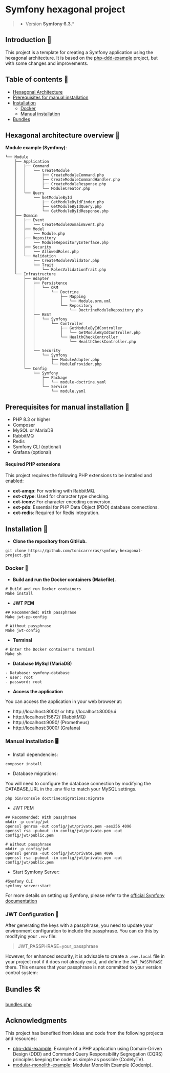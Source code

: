 # Symfony hexagonal project
> - Version **Symfony 6.3.***

## Introduction 🌟
This project is a template for creating a Symfony application using the hexagonal architecture. It is based on the [php-ddd-example](https://github.com/CodelyTV/php-ddd-example) project, but with some changes and improvements.

## Table of contents 📖
- [Hexagonal Architecture](#hexagonal-architecture-overview-)
- [Prerequisites for manual installation](#prerequisites-for-manual-installation-)
- [Installation](#installation-)
  - [Docker](#docker-)
  - [Manual installation](#manual-installation-)
- [Bundles](#bundles-)

## Hexagonal architecture overview 🎯

 **Module example (Symfony)**:
```
└── Module
    ├── Application
    │   ├── Command
    │   │   └── CreateModule
    │   │       ├── CreateModuleCommand.php
    │   │       ├── CreateModuleCommandHandler.php
    │   │       ├── CreateModuleResponse.php
    │   │       └── ModuleCreator.php
    │   └── Query
    │       └── GetModuleById
    │           ├── GetModuleByIdFinder.php
    │           ├── GetModuleByIdQuery.php
    │           └── GetModuleByIdResponse.php
    ├── Domain
    │   ├── Event
    │   │   └── CreateModuleDomainEvent.php
    │   ├── Model
    │   │   └── Module.php
    │   ├── Repository
    │   │   └── ModuleRepositoryInterface.php
    │   ├── Security
    │   │   └── AllowedRoles.php
    │   └── Validation
    │       ├── CreateModuleValidator.php
    │       └── Trait
    │           └── RolesValidationTrait.php
    └── Infrastructure
        ├── Adapter
        │   ├── Persistence
        │   │   └── ORM
        │   │       └── Doctrine
        │   │           ├── Mapping
        │   │           │   └── Module.orm.xml
        │   │           └── Repository
        │   │               └── DoctrineModuleRepository.php
        │   ├── REST
        │   │   └── Symfony
        │   │       └── Controller
        │   │           ├── GetModuleByIdController
        │   │           │   └── GetModuleByIdController.php
        │   │           └── HealthCheckController
        │   │               └── HealthCheckController.php
        │   │           
        │   └── Security
        │       └── Symfony
        │           ├── ModuleAdapter.php
        │           └── ModuleProvider.php
        └── Config
            └── Symfony
                ├── Package
                │   └── module-doctrine.yaml
                └── Service
                    └── module.yaml

```
## Prerequisites for manual installation 🧾️
- PHP 8.3 or higher
- Composer
- MySQL or MariaDB
- RabbitMQ
- Redis
- Symfony CLI (optional)
- Grafana (optional)

#### Required PHP extensions
This project requires the following PHP extensions to be installed and enabled:

- **ext-amqp**: For working with RabbitMQ.
- **ext-ctype**: Used for character type checking.
- **ext-iconv**: For character encoding conversion.
- **ext-pdo**: Essential for PHP Data Object (PDO) database connections.
- **ext-redis**: Required for Redis integration.

## Installation 🚀

- **Clone the repository from GitHub.**

```shell
git clone https://github.com/tonicarreras/symfony-hexagonal-project.git
```

### Docker 🐳

- **Build and run the Docker containers (Makefile).**

```shell
# Build and run Docker containers
Make install
```

- **JWT PEM**

```shell
## Recommended: With passphrase
Make jwt-pp-config

# Without passphrase
Make jwt-config
```

- **Terminal**

```shell
# Enter the Docker container's terminal
Make sh
```

- **Database MySql (MariaDB)**

```
- Database: symfony-database 
- user: root
- password: root
```

- **Access the application**

You can access the application in your web browser at: 
- http://localhost:8000/ or http://localhost:8000/ui
- http://localhost:15672/ (RabbitMQ)
- http://localhost:9090/ (Prometheus)
- http://localhost:3000/ (Grafana)

### Manual installation 🖥

- Install dependencies:
```shell
composer install
```

- Database migrations:

You will need to configure the database connection by modifying the DATABASE_URL in the .env file to match your MySQL settings.
```shell
php bin/console doctrine:migrations:migrate
```

- JWT PEM
```shell
## Recommended: With passphrase
mkdir -p config/jwt
openssl genrsa -out config/jwt/private.pem -aes256 4096
openssl rsa -pubout -in config/jwt/private.pem -out config/jwt/public.pem

# Without passphrase
mkdir -p config/jwt
openssl genrsa -out config/jwt/private.pem 4096
openssl rsa -pubout -in config/jwt/private.pem -out config/jwt/public.pem
```

- Start Symfony Server:
```shell
#Symfony CLI
symfony server:start
```
For more details on setting up Symfony, please refer to the [official Symfony documentation](https://symfony.com/doc/current/setup.html)

### JWT Configuration 🔑

After generating the keys with a passphrase, you need to update your environment configuration to include the passphrase. You can do this by modifying your `.env` file:
>JWT_PASSPHRASE=your_passphrase

However, for enhanced security, it is advisable to create a `.env.local` file in your project root if it does not already exist, and define the `JWT_PASSPHRASE` there. This ensures that your passphrase is not committed to your version control system:

## Bundles 🛠

[bundles.php](config/bundles.php)

## Acknowledgments

This project has benefited from ideas and code from the following projects and resources:
- [php-ddd-example](https://github.com/CodelyTV/php-ddd-example): Example of a PHP application using Domain-Driven Design (DDD) and Command Query Responsibility Segregation (CQRS) principles keeping the code as simple as possible (CodelyTV).
- [modular-monolith-example](https://github.com/codenip-tech/modular-monolith-example): Modular Monolith Example (Codenip).